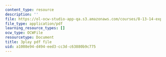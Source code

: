 ```yaml
---
content_type: resource
description: ''
file: https://ol-ocw-studio-app-qa.s3.amazonaws.com/courses/8-13-14-experimental-physics-i-ii-junior-lab-fall-2016-spring-2017/a1008e94d494eed3cc3dc63880b9c775_lSUET2RmOh4.pdf
file_type: application/pdf
learning_resource_types: []
ocw_type: OCWFile
resourcetype: Document
title: 3play pdf file
uid: a1008e94-d494-eed3-cc3d-c63880b9c775
---
```

